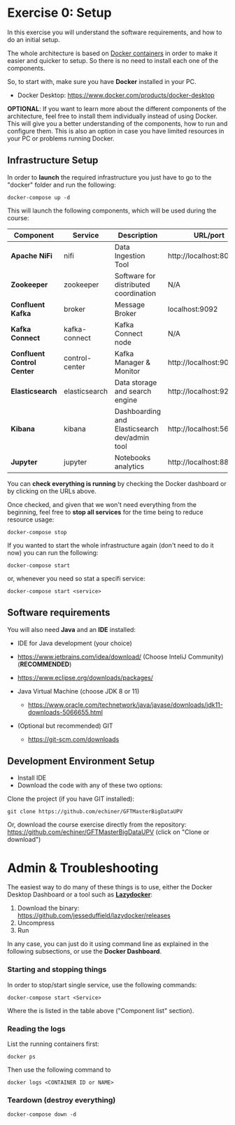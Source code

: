 # Exercise 0: Setup

In this exercise you will understand the software requirements, and how to do an initial setup.

The whole architecture is based on [Docker containers](https://www.docker.com/) in order to make it easier and quicker to setup. So there is no need to install each one of the components.

So, to start with, make sure you have **Docker** installed in your PC.

* Docker Desktop: https://www.docker.com/products/docker-desktop

**OPTIONAL**: If you want to learn more about the different components of the architecture, feel free to install them individually instead of using Docker. This will give you a better understanding of the components, how to run and configure them. This is also an option in case you have limited resources in your PC or problems running Docker.

## Infrastructure Setup

In order to **launch** the required infrastructure you just have to go to the "docker" folder and run the following:

```
docker-compose up -d
```

This will launch the following components, which will be used during the course:

| Component | Service | Description | URL/port |
| ------------- | ------------- | ------------- | ------------- |
| **Apache NiFi**  | nifi | Data Ingestion Tool  | http://localhost:8090/nifi  |
| **Zookeeper**  | zookeeper | Software for distributed coordination  | N/A  |
| **Confluent Kafka**  | broker | Message Broker  | localhost:9092  |
| **Kafka Connect**  | kafka-connect | Kafka Connect node  | N/A  |
| **Confluent Control Center**  | control-center | Kafka Manager & Monitor  |  http://localhost:9021  |
| **Elasticsearch**  | elasticsearch | Data storage and search engine  | http://localhost:9200  |
| **Kibana**  | kibana | Dashboarding and Elasticsearch dev/admin tool  | http://localhost:5601  |
| **Jupyter**  | jupyter | Notebooks analytics  | http://localhost:8888  |

You can **check everything is running** by checking the Docker dashboard or by clicking on the URLs above.

Once checked, and given that we won't need everything from the beginning, feel free to **stop all services** for the time being to reduce resource usage:

```
docker-compose stop
```

If you wanted to start the whole infrastructure again (don't need to do it now) you can run the following:

```
docker-compose start
```

or, whenever you need so stat a specifi service:

```
docker-compose start <service>
```

## Software requirements

You will also need **Java** and an **IDE** installed:

* IDE for Java development (your choice)
 * https://www.jetbrains.com/idea/download/ (Choose InteliJ Community)  (**RECOMMENDED**)
 * https://www.eclipse.org/downloads/packages/ 

* Java Virtual Machine (choose JDK 8 or 11)
  * https://www.oracle.com/technetwork/java/javase/downloads/jdk11-downloads-5066655.html

* (Optional but recommended) GIT
  * https://git-scm.com/downloads

## Development Environment Setup

* Install IDE
* Download the code with any of these two options:

Clone the project (if you have GIT installed):
 
 ```
 git clone https://github.com/echiner/GFTMasterBigDataUPV
 ```

Or, download the course exercise directly from the repository: https://github.com/echiner/GFTMasterBigDataUPV (click on "Clone or download")

# Admin & Troubleshooting

The easiest way to do many of these things is to use, either the Docker Desktop Dashboard or a tool such as **[Lazydocker](https://github.com/jesseduffield/lazydocker)**:

1. Download the binary: https://github.com/jesseduffield/lazydocker/releases
2. Uncompress
3. Run

In any case, you can just do it using command line as explained in the following subsections, or use the **Docker Dashboard**.

### Starting and stopping things

In order to stop/start single service, use the following commands:

```
docker-compose start <Service>
```

Where the **<Service>** is listed in the table above ("Component list" section).

### Reading the logs

List the running containers first:

```
docker ps
```

Then use the following command to

```
docker logs <CONTAINER ID or NAME>
```

### Teardown (destroy everything)

```
docker-compose down -d
```